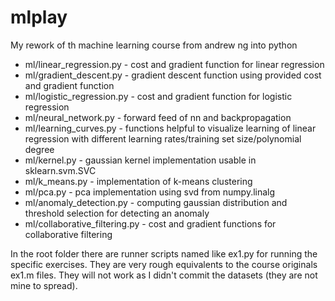 # mlplay
My rework of th machine learning course from andrew ng into python

* ml/linear_regression.py - cost and gradient function for linear regression
* ml/gradient_descent.py - gradient descent function using provided cost and gradient function
* ml/logistic_regression.py - cost and gradient function for logistic regression
* ml/neural_network.py - forward feed of nn and backpropagation
* ml/learning_curves.py - functions helpful to visualize learning of linear regression with different learning rates/training set size/polynomial degree
* ml/kernel.py - gaussian kernel implementation usable in sklearn.svm.SVC
* ml/k_means.py - implementation of k-means clustering
* ml/pca.py - pca implementation using svd from numpy.linalg
* ml/anomaly_detection.py - computing gaussian distribution and threshold selection for detecting an anomaly
* ml/collaborative_filtering.py - cost and gradient functions for collaborative filtering

In the root folder there are runner scripts named like ex1.py for running the specific exercises. They are very rough
equivalents to the course originals ex1.m files. They will not work as I didn't commit the datasets (they are not mine to spread).